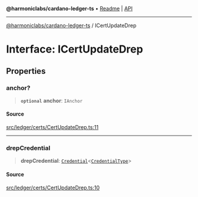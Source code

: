 **@harmoniclabs/cardano-ledger-ts** • [Readme](../Introduction.md) \| [API](../globals.md)

***

[@harmoniclabs/cardano-ledger-ts](../Introduction.md) / ICertUpdateDrep

# Interface: ICertUpdateDrep

## Properties

### anchor?

> **`optional`** **anchor**: `IAnchor`

#### Source

[src/ledger/certs/CertUpdateDrep.ts:11](https://github.com/HarmonicLabs/cardano-ledger-ts/blob/d1659b0/src/ledger/certs/CertUpdateDrep.ts#L11)

***

### drepCredential

> **drepCredential**: [`Credential`](../classes/Credential.md)\<[`CredentialType`](../enumerations/CredentialType.md)\>

#### Source

[src/ledger/certs/CertUpdateDrep.ts:10](https://github.com/HarmonicLabs/cardano-ledger-ts/blob/d1659b0/src/ledger/certs/CertUpdateDrep.ts#L10)
